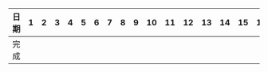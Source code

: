 日期 |1|2|3|4|5|6|7|8|9|10|11|12|13|14|15|16|17|18|19|20|21|22|23|24|25|26|27|28|29|30|31
---|---|---|---|---|---|----|----|----|----|----|---|---|----|----|----|----|---|---|---|---|---|---|---|---|---|---|---|---|---|---|---|
完成 | | | | | | | | | | | | | | | | | | | | | | | | | | | | | | | | |
